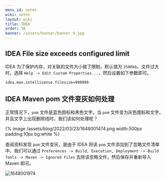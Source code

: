 ```yaml
---
menu_id: notes
wiki: notes
layout: wiki
title: IDEA
order: 30
banner: /assets/banner/banner_9.jpg
---
```


## IDEA File size exceeds configured limit

IDEA 为了保护内存，对关联的文件大小做了限制，默认值为 `2500kb`。文件过大时，选择 `Help -> Edit Custom Properties...`，然后设置如下参数即可。

```properties
idea.max.intellisense.filesize=999999
```

## IDEA Maven pom 文件变灰如何处理

正常情况下，`pom` 文件是蓝色图标和黑色文字。当 `pom` 文件变为灰色图标和文字，并且文字上出现删除线时，我们该如何处理呢？

{% image /assets/blog/2022/03/23/1648001474.png width:500px padding:10px bg:white %}

查阅资料发现 `pom` 文件变灰，是由于 IDEA 将该 `pom` 文件添加到了忽略文件清单中，我们可以通过 `Preferences -> Build, Execution, Deployment -> Build Tools -> Maven -> Ignored Files` 去除该忽略文件，然后保存并重新导入 Maven 即可。

![1648001974](/assets/blog/2022/03/23/1648001974.png)
